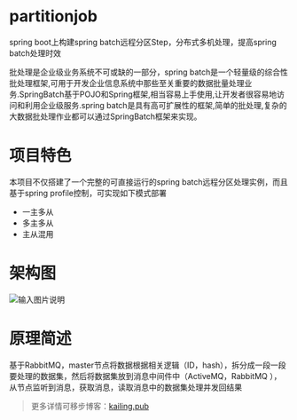 # partitionjob
spring boot上构建spring batch远程分区Step，分布式多机处理，提高spring batch处理时效

批处理是企业级业务系统不可或缺的一部分，spring batch是一个轻量级的综合性批处理框架,可用于开发企业信息系统中那些至关重要的数据批量处理业务.SpringBatch基于POJO和Spring框架,相当容易上手使用,让开发者很容易地访问和利用企业级服务.spring batch是具有高可扩展性的框架,简单的批处理,复杂的大数据批处理作业都可以通过SpringBatch框架来实现。

# 项目特色
本项目不仅搭建了一个完整的可直接运行的spring batch远程分区处理实例，而且基于spring profile控制，可实现如下模式部署

- 一主多从
- 多主多从
- 主从混用

# 架构图
![输入图片说明](https://gitee.com/uploads/images/2018/0314/171005_410a8620_492218.png "屏幕截图.png")

# 原理简述

基于RabbitMQ，master节点将数据根据相关逻辑（ID，hash），拆分成一段一段要处理的数据集，然后将数据集放到消息中间件中（ActiveMQ，RabbitMQ ），从节点监听到消息，获取消息，读取消息中的数据集处理并发回结果

> 更多详情可移步博客：[kailing.pub](http://www.kailing.pub/article/index/arcid/196.html)
